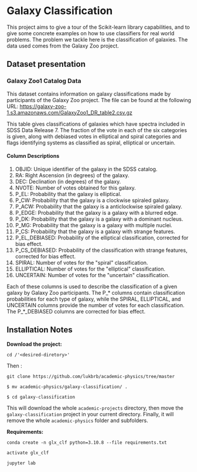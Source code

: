 # Galaxy Classification

This project aims to give a tour of the Scikit-learn library capabilities, and to give some concrete examples on how to use classifiers for real world problems.
The problem we tackle here is the classification of galaxies. The data used comes from the Galaxy Zoo project.

## Dataset presentation

### Galaxy Zoo1 Catalog Data

This dataset contains information on galaxy classifications made by participants of the Galaxy Zoo project.
The file can be found at the following URL: <https://galaxy-zoo-1.s3.amazonaws.com/GalaxyZoo1_DR_table2.csv.gz>

This table gives classifications of galaxies which have spectra included in SDSS Data Release 7.
The fraction of the vote in each of the six categories is given, along with debiased votes in elliptical and spiral categories and
flags identifying systems as classified as spiral, elliptical or uncertain.

#### Column Descriptions

1. OBJID: Unique identifier of the galaxy in the SDSS catalog.
2. RA: Right Ascension (in degrees) of the galaxy.
3. DEC: Declination (in degrees) of the galaxy.
4. NVOTE: Number of votes obtained for this galaxy.
5. P_EL: Probability that the galaxy is elliptical.
6. P_CW: Probability that the galaxy is a clockwise spiraled galaxy.
7. P_ACW: Probability that the galaxy is a anticlockwise spiraled galaxy.
8. P_EDGE: Probability that the galaxy is a galaxy with a blurred edge.
9. P_DK: Probability that the galaxy is a galaxy with a dominant nucleus.
10. P_MG: Probability that the galaxy is a galaxy with multiple nuclei.
11. P_CS: Probability that the galaxy is a galaxy with strange features.
12. P_EL_DEBIASED: Probability of the elliptical classification, corrected for bias effect.
13. P_CS_DEBIASED: Probability of the classification with strange features, corrected for bias effect.
14. SPIRAL: Number of votes for the "spiral" classification.
15. ELLIPTICAL: Number of votes for the "elliptical" classification.
16. UNCERTAIN: Number of votes for the "uncertain" classification.

Each of these columns is used to describe the classification of a given galaxy by Galaxy Zoo participants.
The P_* columns contain classification probabilities for each type of galaxy, while the SPIRAL, ELLIPTICAL,
and UNCERTAIN columns provide the number of votes for each classification. The P_*_DEBIASED columns are corrected for bias effect.

## Installation Notes

**Download the project:**

``` shell
cd /'<desired-diretory>'
```

Then :

``` shell
git clone https://github.com/lukbrb/academic-physics/tree/master

$ mv academic-physics/galaxy-classification/ .

$ cd galaxy-classification
```

This will download the whole `academic-projects` directory, then move the `galaxy-classification` project in your current directory. Finally,
it will remove the whole `academic-physics` folder and subfolders.

**Requirements:**  

``` shell
conda create -n glx_clf python=3.10.8 --file requirements.txt
```

``` shell
activate glx_clf
```

``` shell
jupyter lab
```
